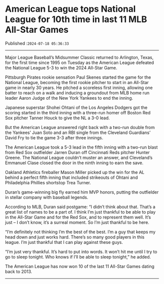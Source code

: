 # American League tops National League for 10th time in last 11 MLB All-Star Games

Published :`2024-07-18 05:36:33`

---

Major League Baseball’s Midsummer Classic returned to Arlington, Texas, for the first time since 1995 on Tuesday as the American League defeated the National League 5-3 to win the 2024 All-Star Game.

Pittsburgh Pirates rookie sensation Paul Skenes started the game for the National League, becoming the first rookie pitcher to start in an All-Star game in nearly 30 years. He pitched a scoreless first inning, allowing one batter to reach on a walk and inducing a groundout from MLB home run leader Aaron Judge of the New York Yankees to end the inning.

Japanese superstar Shohei Ohtani of the Los Angeles Dodgers got the scoring started in the third inning with a three-run homer off Boston Red Sox pitcher Tanner Houck to give the NL a 3-0 lead.

But the American League answered right back with a two-run double from the Yankees’ Juan Soto and an RBI single from the Cleveland Guardians’ David Fry to tie the game 3-3 after three innings.

The American League took a 5-3 lead in the fifth inning with a two-run blast from Red Sox outfielder Jarren Duran off Cincinnati Reds pitcher Hunter Greene. The National League couldn’t muster an answer, and Cleveland’s Emmanuel Clase closed the door in the ninth inning to earn the save.

Oakland Athletics fireballer Mason Miller picked up the win for the AL behind a perfect fifth inning that included strikeouts of Ohtani and Philadelphia Phillies shortstop Trea Turner.

Duran’s game-winning big fly earned him MVP honors, putting the outfielder in stellar company with baseball legends.

According to MLB, Duran said postgame: “I didn’t think about that. That’s a great list of names to be a part of. I think I’m just thankful to be able to play in the All-Star Game and for the Red Sox, and to represent them well. It’s just – I don’t know, it’s a surreal moment. So I’m just thankful to be here.

“I’m definitely not thinking I’m the best of the best. I’m a guy that keeps my head down and just works hard. There’s so many good players in this league. I’m just thankful that I can play against these guys.

“I’m just very thankful. It’s hard to put into words. It won’t hit me until I try to go to sleep tonight. Who knows if I’ll be able to sleep tonight,” he added.

The American League has now won 10 of the last 11 All-Star Games dating back to 2013.

---

